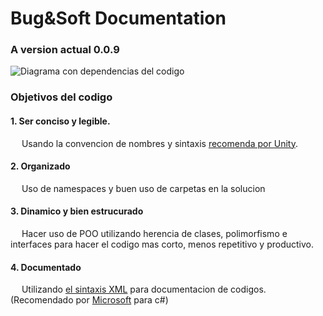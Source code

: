# Bug&Soft Documentation

### A version actual 0.0.9
![Diagrama con dependencias del codigo](ClassDiagram.png)

### Objetivos del codigo
#### 1. Ser conciso y legible.
&emsp; Usando la convencion de nombres y sintaxis [recomenda por Unity](https://learn.unity.com/tutorial/conventions-and-syntax#).
#### 2. Organizado
&emsp; Uso de namespaces y buen uso de carpetas en la solucion
#### 3. Dinamico y bien estrucurado
&emsp; Hacer uso de POO utilizando herencia de clases, polimorfismo e interfaces para hacer el codigo mas corto, menos repetitivo y productivo.
#### 4. Documentado
&emsp; Utilizando [el sintaxis XML](https://www.doxygen.nl/manual/xmlcmds.html) para documentacion de codigos. (Recomendado por [Microsoft](https://docs.microsoft.com/en-us/dotnet/csharp/language-reference/xmldoc/recommended-tags) para c#)
